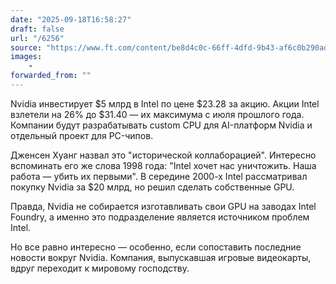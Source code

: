 ```yaml
---
date: "2025-09-18T16:58:27"
draft: false
url: "/6256"
source: "https://www.ft.com/content/be8d4c0c-66ff-4dfd-9b43-af6c0b290ada"
images:
    -
forwarded_from: ""
---
```


Nvidia инвестирует $5 млрд в Intel по цене $23.28 за акцию. Акции Intel взлетели на 26% до $31.40 — их максимума с июля прошлого года. Компании будут разрабатывать custom CPU для AI-платформ Nvidia и отдельный проект для PC-чипов.

Дженсен Хуанг назвал это "исторической коллаборацией". Интересно вспоминать его же слова 1998 года: "Intel хочет нас уничтожить. Наша работа — убить их первыми". В середине 2000-х Intel рассматривал покупку Nvidia за $20 млрд, но решил сделать собственные GPU.

Правда, Nvidia не собирается изготавливать свои GPU на заводах Intel Foundry, а именно это подразделение является источником проблем Intel. 

Но все равно интересно — особенно, если сопоставить последние новости вокруг Nvidia. Компания, выпускавшая игровые видеокарты, вдруг переходит к мировому господству.
